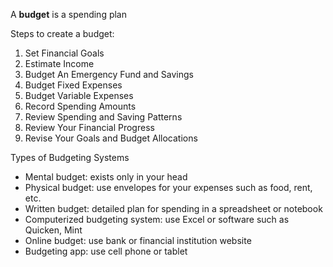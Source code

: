 A **budget** is a spending plan

Steps to create a budget:

1. Set Financial Goals
2. Estimate Income 
3. Budget An Emergency Fund and Savings 
4. Budget Fixed Expenses
5. Budget Variable Expenses
6. Record Spending Amounts
7. Review Spending and Saving Patterns
8. Review Your Financial Progress
9. Revise Your Goals and Budget Allocations


Types of Budgeting Systems
- Mental budget: exists only in your head
- Physical budget: use envelopes for your expenses
such as food, rent, etc.
- Written budget: detailed plan for spending in a
spreadsheet or notebook
- Computerized budgeting system: use Excel or
software such as Quicken, Mint
- Online budget: use bank or financial institution
website
- Budgeting app: use cell phone or tablet
